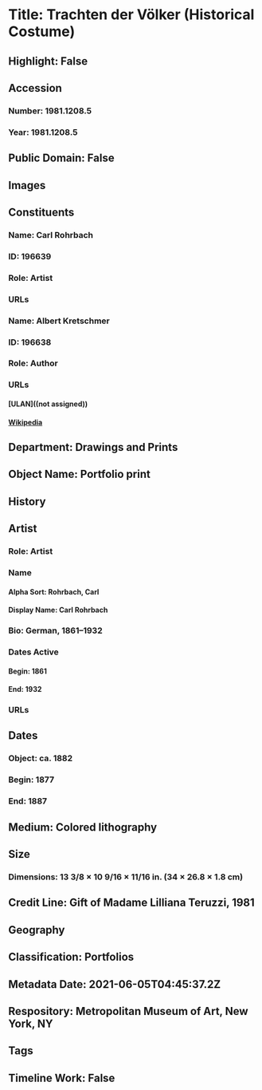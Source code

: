 # Title: Trachten der Völker (Historical Costume)
## Highlight: False
## Accession
### Number: 1981.1208.5
### Year: 1981.1208.5
## Public Domain: False
## Images
## Constituents
### Name: Carl Rohrbach
### ID: 196639
### Role: Artist
### URLs
### Name: Albert Kretschmer
### ID: 196638
### Role: Author
### URLs
#### [ULAN]((not assigned))
#### [Wikipedia](https://www.wikidata.org/wiki/Q101002)
## Department: Drawings and Prints
## Object Name: Portfolio print
## History
## Artist
### Role: Artist
### Name
#### Alpha Sort: Rohrbach, Carl
#### Display Name: Carl Rohrbach
### Bio: German, 1861–1932
### Dates Active
#### Begin: 1861
#### End: 1932
### URLs
## Dates
### Object: ca. 1882
### Begin: 1877
### End: 1887
## Medium: Colored lithography
## Size
### Dimensions: 13 3/8 × 10 9/16 × 11/16 in. (34 × 26.8 × 1.8 cm)
## Credit Line: Gift of Madame Lilliana Teruzzi, 1981
## Geography
## Classification: Portfolios
## Metadata Date: 2021-06-05T04:45:37.2Z
## Respository: Metropolitan Museum of Art, New York, NY
## Tags
## Timeline Work: False
